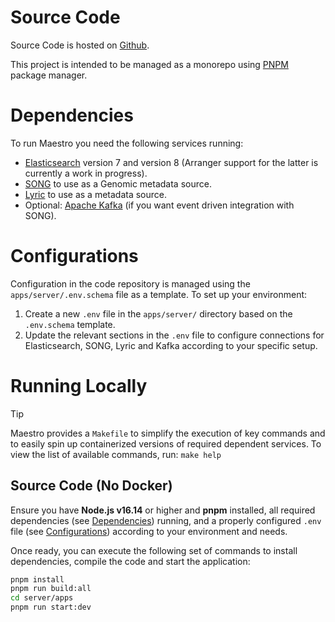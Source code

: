 # Source Code

Source Code is hosted on [Github](https://github.com/overture-stack/maestro).

This project is intended to be managed as a monorepo using [PNPM](https://pnpm.io/) package manager.

# Dependencies

To run Maestro you need the following services running:

- [Elasticsearch](https://www.elastic.co/products/elasticsearch) version 7 and version 8 (Arranger support for the latter is currently a work in progress).
- [SONG](https://www.overture.bio/products/song) to use as a Genomic metadata source.
- [Lyric](https://github.com/overture-stack/lyric) to use as a metadata source.
- Optional: [Apache Kafka](https://kafka.apache.org/) (if you want event driven integration with SONG).

# Configurations

Configuration in the code repository is managed using the `apps/server/.env.schema` file as a template. To set up your environment:

1. Create a new `.env` file in the `apps/server/` directory based on the `.env.schema` template.
2. Update the relevant sections in the `.env` file to configure connections for Elasticsearch, SONG, Lyric and Kafka according to your specific setup.

# Running Locally

> [!TIP]
> Maestro provides a `Makefile` to simplify the execution of key commands and to easily spin up containerized versions of required dependent services.
> To view the list of available commands, run: `make help`

## Source Code (No Docker)

Ensure you have **Node.js v16.14** or higher and **pnpm** installed, all required dependencies (see [Dependencies](#dependencies)) running, and a properly configured `.env` file (see [Configurations](#configurations)) according to your environment and needs.

Once ready, you can execute the following set of commands to install dependencies, compile the code and start the application:

```bash
pnpm install
pnpm run build:all
cd server/apps
pnpm run start:dev
```
